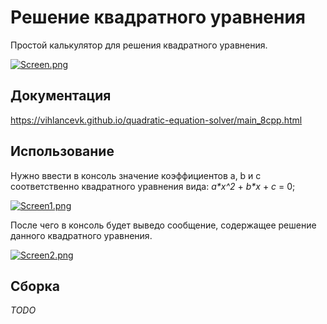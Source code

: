 # Решение квадратного уравнения
Простой калькулятор для решения квадратного уравнения.

[![Screen.png](https://i.postimg.cc/L4xm0DP8/Screen.png)](https://postimg.cc/xqbrXKgw)

## Документация
https://vihlancevk.github.io/quadratic-equation-solver/main_8cpp.html

## Использование
Нужно ввести в консоль значение коэффициентов a, b и c соответственно квадратного уравнения вида: <nobr>_a*x^2_ + _b*x_ + _c_ = 0</nobr>;

[![Screen1.png](https://i.postimg.cc/7htDGP42/Screen1.png)](https://postimg.cc/5QzDDV64)

После чего в консоль будет выведо сообщение, содержащее решение данного квадратного уравнения.

[![Screen2.png](https://i.postimg.cc/WbtsRZm6/Screen2.png)](https://postimg.cc/hfFkTf5f)

## Сборка
*TODO*
